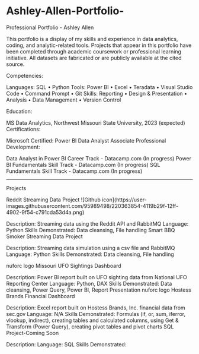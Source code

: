 # Ashley-Allen-Portfolio-
Professional Portfolio - Ashley Allen

This portfolio is a display of my skills and experience in data analytics, coding, and analytic-related tools. Projects that appear in this portfolio have been completed through academic coursework or professional learning initiative. All datasets are fabricated or are publicly available at the cited source.

Competencies:

Languages: SQL • Python 
Tools: Power BI • Excel • Teradata • Visual Studio Code • Command Prompt • Git
Skills: Reporting • Design & Presentation • Analysis • Data Management • Version Control

Education:

MS Data Analytics, Northwest Missouri State University, 2023 (expected)
Certifications:

Microsoft Certified: Power BI Data Analyst Associate
Professional Development:

Data Analyst in Power BI Career Track - Datacamp.com (In progress)
Power BI Fundamentals Skill Track - Datacamp.com (In progress)
SQL Fundamentals Skill Track - Datacamp.com (In progress)

*********************************************************************************************
Projects

Reddit Streaming Data Project
![Github icon](https://user-        images.githubusercontent.com/95989498/220363854-4119b29f-12ff-4902-9f54-c791cda53d4a.png)

Description: Streaming data using the Reddit API and RabbitMQ 
Language: Python 
Skills Demonstrated: Data cleansing, File handling 
Smart BBQ Smoker Streaming Data Project

Description: Streaming data simulation using a csv file and RabbitMQ
Language: Python
Skills Demonstrated: Data cleansing, File handling

nuforc logo
Missouri UFO Sightings Dashboard

Description: Power BI report built on UFO sighting data from National UFO Reporting Center
Language: Python, DAX
Skills Demonstrated: Data cleansing, Power Query, Power BI, Report Presentation
nuforc logo
Hostess Brands Financial Dashboard

Description: Excel report built on Hostess Brands, Inc. financial data from sec.gov
Language: N/A
Skills Demonstrated: Formulas (if, or, sum, iferror, vlookup, indirect), creating tables and calculated columns, using Get & Transform (Power Query), creating pivot tables and pivot charts
SQL Project-Coming Soon

Description:
Language: SQL
Skills Demonstrated:
